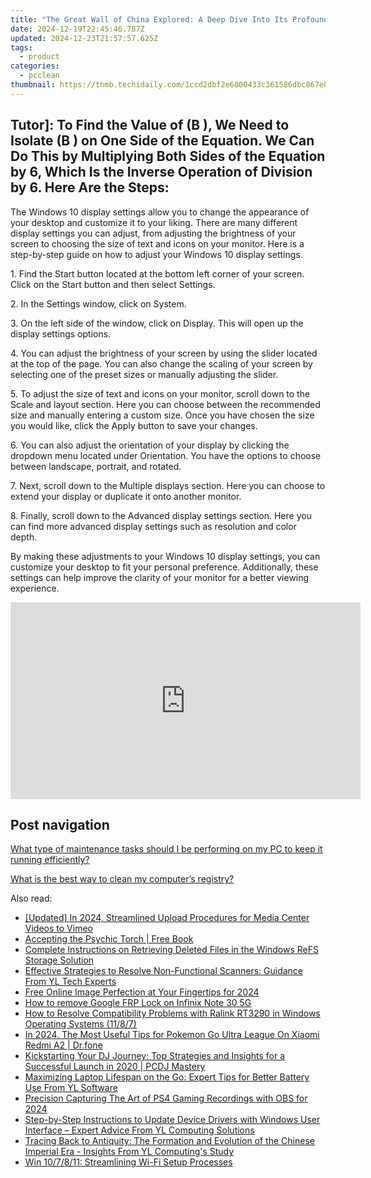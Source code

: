 ```yaml
---
title: "The Great Wall of China Explored: A Deep Dive Into Its Profound Significance – Insights From YL Solutions Team"
date: 2024-12-19T22:45:46.787Z
updated: 2024-12-23T21:57:57.625Z
tags:
  - product
categories:
  - pcclean
thumbnail: https://thmb.techidaily.com/1ccd2dbf2e6000433c361586dbc867e80efe1088f86d15f3203e5baee21b7684.jpg
---
```


## Tutor]: To Find the Value of \(B \), We Need to Isolate \(B \) on One Side of the Equation. We Can Do This by Multiplying Both Sides of the Equation by 6, Which Is the Inverse Operation of Division by 6. Here Are the Steps:

The Windows 10 display settings allow you to change the appearance of your desktop and customize it to your liking. There are many different display settings you can adjust, from adjusting the brightness of your screen to choosing the size of text and icons on your monitor. Here is a step-by-step guide on how to adjust your Windows 10 display settings. 

1\. Find the Start button located at the bottom left corner of your screen. Click on the Start button and then select Settings.

2\. In the Settings window, click on System.

3\. On the left side of the window, click on Display. This will open up the display settings options. 

4\. You can adjust the brightness of your screen by using the slider located at the top of the page. You can also change the scaling of your screen by selecting one of the preset sizes or manually adjusting the slider.

5\. To adjust the size of text and icons on your monitor, scroll down to the Scale and layout section. Here you can choose between the recommended size and manually entering a custom size. Once you have chosen the size you would like, click the Apply button to save your changes.

6\. You can also adjust the orientation of your display by clicking the dropdown menu located under Orientation. You have the options to choose between landscape, portrait, and rotated.

7\. Next, scroll down to the Multiple displays section. Here you can choose to extend your display or duplicate it onto another monitor.

8\. Finally, scroll down to the Advanced display settings section. Here you can find more advanced display settings such as resolution and color depth. 

By making these adjustments to your Windows 10 display settings, you can customize your desktop to fit your personal preference. Additionally, these settings can help improve the clarity of your monitor for a better viewing experience.

<!-- affiliate ads begin -->
<iframe width="560" height="315" src="https://www.youtube.com/embed/DEqoiNArwjQ?si=oaL_lgnI-RxY5Qy_" title="YouTube video player" frameborder="0" allow="accelerometer; autoplay; clipboard-write; encrypted-media; gyroscope; picture-in-picture; web-share" referrerpolicy="strict-origin-when-cross-origin" allowfullscreen></iframe>
<!-- affiliate ads end -->

## Post navigation

[What type of maintenance tasks should I be performing on my PC to keep it running efficiently?](https://tools.techidaily.com/pcclean/products/)

[What is the best way to clean my computer’s registry?](https://tools.techidaily.com/pcclean/products/)

<ins class="adsbygoogle"
     style="display:block"
     data-ad-format="autorelaxed"
     data-ad-client="ca-pub-7571918770474297"
     data-ad-slot="1223367746"></ins>

<ins class="adsbygoogle"
     style="display:block"
     data-ad-client="ca-pub-7571918770474297"
     data-ad-slot="8358498916"
     data-ad-format="auto"
     data-full-width-responsive="true"></ins>

<span class="atpl-alsoreadstyle">Also read:</span>
<div><ul>
<li><a href="https://vimeo-videos.techidaily.com/updated-in-2024-streamlined-upload-procedures-for-media-center-videos-to-vimeo/"><u>[Updated] In 2024, Streamlined Upload Procedures for Media Center Videos to Vimeo</u></a></li>
<li><a href="https://novels-ebooks.techidaily.com/138545006-9781401926748-accepting-the-psychic-torch/"><u>Accepting the Psychic Torch | Free Book</u></a></li>
<li><a href="https://win-webster.techidaily.com/complete-instructions-on-retrieving-deleted-files-in-the-windows-refs-storage-solution/"><u>Complete Instructions on Retrieving Deleted Files in the Windows ReFS Storage Solution</u></a></li>
<li><a href="https://win-hot.techidaily.com/effective-strategies-to-resolve-non-functional-scanners-guidance-from-yl-tech-experts/"><u>Effective Strategies to Resolve Non-Functional Scanners: Guidance From YL Tech Experts</u></a></li>
<li><a href="https://fox-http.techidaily.com/free-online-image-perfection-at-your-fingertips-for-2024/"><u>Free Online Image Perfection at Your Fingertips for 2024</u></a></li>
<li><a href="https://blog-min.techidaily.com/how-to-remove-google-frp-lock-on-infinix-note-30-5g-by-drfone-android-unlock-remove-google-frp/"><u>How to remove Google FRP Lock on Infinix Note 30 5G</u></a></li>
<li><a href="https://hardware-updates.techidaily.com/how-to-resolve-compatibility-problems-with-ralink-rt3290-in-windows-operating-systems-1187/"><u>How to Resolve Compatibility Problems with Ralink RT3290 in Windows Operating Systems (11/8/7)</u></a></li>
<li><a href="https://change-location.techidaily.com/in-2024-the-most-useful-tips-for-pokemon-go-ultra-league-on-xiaomi-redmi-a2-drfone-by-drfone-virtual-android/"><u>In 2024, The Most Useful Tips for Pokemon Go Ultra League On Xiaomi Redmi A2 | Dr.fone</u></a></li>
<li><a href="https://win-hot.techidaily.com/kickstarting-your-dj-journey-top-strategies-and-insights-for-a-successful-launch-in-2020-pcdj-mastery/"><u>Kickstarting Your DJ Journey: Top Strategies and Insights for a Successful Launch in 2020 | PCDJ Mastery</u></a></li>
<li><a href="https://win-hot.techidaily.com/maximizing-laptop-lifespan-on-the-go-expert-tips-for-better-battery-use-from-yl-software/"><u>Maximizing Laptop Lifespan on the Go: Expert Tips for Better Battery Use From YL Software</u></a></li>
<li><a href="https://screen-mirroring-recording.techidaily.com/precision-capturing-the-art-of-ps4-gaming-recordings-with-obs-for-2024/"><u>Precision Capturing The Art of PS4 Gaming Recordings with OBS for 2024</u></a></li>
<li><a href="https://win-hot.techidaily.com/step-by-step-instructions-to-update-device-drivers-with-windows-user-interface-expert-advice-from-yl-computing-solutions/"><u>Step-by-Step Instructions to Update Device Drivers with Windows User Interface – Expert Advice From YL Computing Solutions</u></a></li>
<li><a href="https://win-hot.techidaily.com/tracing-back-to-antiquity-the-formation-and-evolution-of-the-chinese-imperial-era-insights-from-yl-computings-study/"><u>Tracing Back to Antiquity: The Formation and Evolution of the Chinese Imperial Era - Insights From YL Computing's Study</u></a></li>
<li><a href="https://driver-install.techidaily.com/win-107811-streamlining-wi-fi-setup-processes/"><u>Win 10/7/8/11: Streamlining Wi-Fi Setup Processes</u></a></li>
</ul></div>

